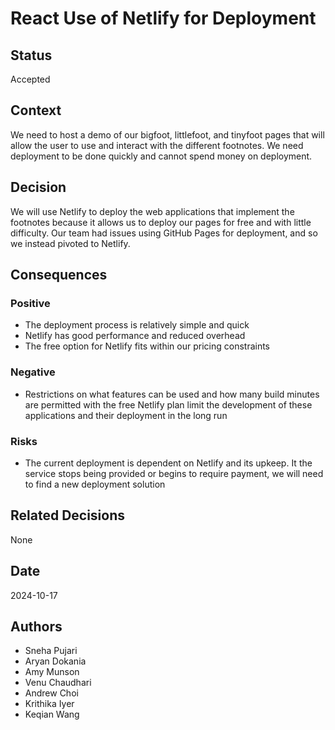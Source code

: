 # React Use of Netlify for Deployment

## Status
Accepted

## Context
We need to host a demo of our bigfoot, littlefoot, and tinyfoot pages that will allow the user to use and interact with the different footnotes. We need deployment to be done quickly and cannot spend money on deployment.

## Decision
We will use Netlify to deploy the web applications that implement the footnotes because it allows us to deploy our pages for free and with little difficulty. Our team had issues using GitHub Pages for deployment, and so we instead pivoted to Netlify. 

## Consequences
### Positive
- The deployment process is relatively simple and quick
- Netlify has good performance and reduced overhead
- The free option for Netlify fits within our pricing constraints

### Negative
- Restrictions on what features can be used and how many build minutes are permitted with the free Netlify plan limit the development of these applications and their deployment in the long run 

### Risks
- The current deployment is dependent on Netlify and its upkeep. It the service stops being provided or begins to require payment, we will need to find a new deployment solution 

## Related Decisions
None

## Date
2024-10-17

## Authors
- Sneha Pujari
- Aryan Dokania
- Amy Munson
- Venu Chaudhari
- Andrew Choi
- Krithika Iyer
- Keqian Wang
